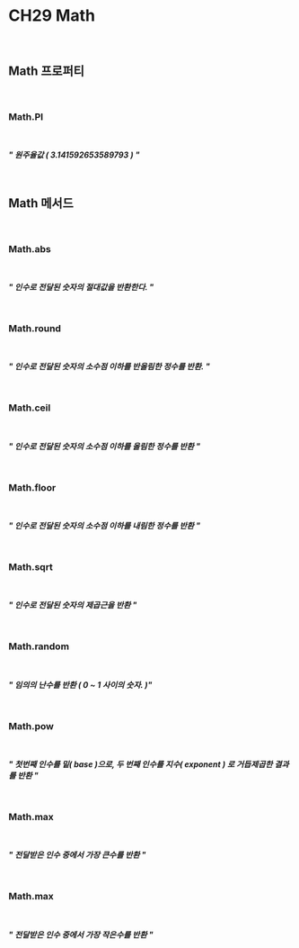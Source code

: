 # CH29 Math

<br />

## Math 프로퍼티

<br />

### Math.PI

<br />

>
***" 원주율값 ( 3.141592653589793 ) "***
>

<br />

## Math 메서드

<br />

### Math.abs

<br />

>
***" 인수로 전달된 숫자의 절대값을 반환한다. "***
>

<br />

### Math.round

<br />

>
***" 인수로 전달된 숫자의 소수점 이하를 반올림한 정수를 반환. "***
>

<br />

### Math.ceil

<br />

>
***" 인수로 전달된 숫자의 소수점 이하를 올림한 정수를 반환 "***
>

<br />

### Math.floor

<br />

>
***" 인수로 전달된 숫자의 소수점 이하를 내림한 정수를 반환  "***
>

<br />

### Math.sqrt

<br />

>
***" 인수로 전달된 숫자의 제곱근을 반환 "***
>

<br />

### Math.random

<br />

>
***" 임의의 난수를 반환 ( 0 ~ 1 사이의 숫자. )"***
>

<br />

### Math.pow

<br />

>
***" 첫번째 인수를 밑( base )으로, 두 번째 인수를 지수( exponent ) 로 거듭제곱한 결과를 반환 "***
>

<br />

### Math.max

<br />

>
***" 전달받은 인수 중에서 가장 큰수를 반환 "***
>

<br />

### Math.max

<br />

>
***" 전달받은 인수 중에서 가장 작은수를 반환 "***
>

<br />



